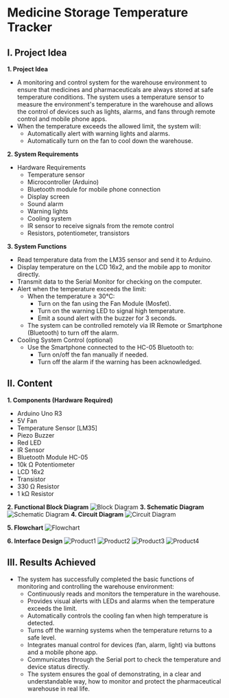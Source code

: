 # Medicine Storage Temperature Tracker

## I. Project Idea
**1. Project Idea**
- A monitoring and control system for the warehouse environment to ensure that medicines and pharmaceuticals are always stored at safe temperature conditions. The system uses a temperature sensor to measure the environment's temperature in the warehouse and allows the control of devices such as lights, alarms, and fans through remote control and mobile phone apps.
- When the temperature exceeds the allowed limit, the system will:
  - Automatically alert with warning lights and alarms.
  - Automatically turn on the fan to cool down the warehouse.

**2. System Requirements**
- Hardware Requirements
  - Temperature sensor
  - Microcontroller (Arduino)
  - Bluetooth module for mobile phone connection
  - Display screen
  - Sound alarm
  - Warning lights
  - Cooling system
  - IR sensor to receive signals from the remote control
  - Resistors, potentiometer, transistors

**3. System Functions**
- Read temperature data from the LM35 sensor and send it to Arduino.
- Display temperature on the LCD 16x2, and the mobile app to monitor directly.
- Transmit data to the Serial Monitor for checking on the computer.
- Alert when the temperature exceeds the limit:
  - When the temperature ≥ 30°C:
    - Turn on the fan using the Fan Module (Mosfet).
    - Turn on the warning LED to signal high temperature.
    - Emit a sound alert with the buzzer for 3 seconds.
  - The system can be controlled remotely via IR Remote or Smartphone (Bluetooth) to turn off the alarm.
- Cooling System Control (optional)
  - Use the Smartphone connected to the HC-05 Bluetooth to:
    - Turn on/off the fan manually if needed.
    - Turn off the alarm if the warning has been acknowledged.

## II. Content
**1. Components (Hardware Required)**
- Arduino Uno R3
- 5V Fan
- Temperature Sensor [LM35]
- Piezo Buzzer
- Red LED
- IR Sensor
- Bluetooth Module HC-05
- 10k Ω Potentiometer
- LCD 16x2
- Transistor
- 330 Ω Resistor
- 1 kΩ Resistor

**2. Functional Block Diagram**
![Block Diagram](Images/Block_Diagram.png)
**3. Schematic Diagram**
![Schematic Diagram](Images/Schematic.png)
**4. Circuit Diagram**
![Circuit Diagram](Images/Circuit.png)

**5. Flowchart**
![Flowchart](Images/Flowchart.png)

**6. Interface Design**
![Product1](Images/Final_Product1.png)
![Product2](Images/Final_Product2.png)
![Product3](Images/Final_Product3.png)
![Product4](Images/Final_Product4.png)
## III. Results Achieved
- The system has successfully completed the basic functions of monitoring and controlling the warehouse environment:
  - Continuously reads and monitors the temperature in the warehouse.
  - Provides visual alerts with LEDs and alarms when the temperature exceeds the limit.
  - Automatically controls the cooling fan when high temperature is detected.
  - Turns off the warning systems when the temperature returns to a safe level.
  - Integrates manual control for devices (fan, alarm, light) via buttons and a mobile phone app.
  - Communicates through the Serial port to check the temperature and device status directly.
  - The system ensures the goal of demonstrating, in a clear and understandable way, how to monitor and protect the pharmaceutical warehouse in real life.
